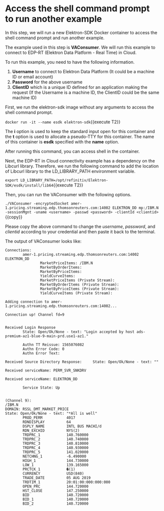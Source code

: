 # Access the shell command prompt to run another example
In this step, we will run a new Elektron-SDK Docker container to access the shell command prompt and run another example.

The example used in this step is **VAConsumer**. We will run this example to connect to EDP-RT (Elektron Data Platform - Real Time) in Cloud. 

To run this example, you need to have the following information.

1. **Username** to connect to Elektron Data Platform (It could be a machine ID or email account)
2. **Password** for the above username
3. **ClientID** which is a unique ID defined for an application making the request (If the Username is a machine ID, the ClientID could be the same machine ID)

First, we run the elektron-sdk image without any arguments to access the shell command prompt.

`docker run -it --name esdk elektron-sdk`{{execute T2}}

The **i** option is used to keep the standard input open for this container and the **t** option is used to allocate a pseudo-TTY for this container. The name of this container is **esdk** specified with the **name** option.

After running this command, you can access shell in the container.

Next, the EDP-RT in Cloud connectivity example has a dependency on the Libcurl library. Therefore, we run the following command to add the location of Libcurl library to the LD_LIBRARY_PATH environment variable.

`export LD_LIBRARY_PATH=/opt/refinitiv/Elektron-SDK/esdk/install/lib64`{{execute T2}}

Then, you can run the VAConsumer with the following options.

`./VAConsumer -encryptedSocket amer-1.pricing.streaming.edp.thomsonreuters.com:14002 ELEKTRON_DD mp:/IBM.N -sessionMgnt -uname <username> -passwd <password> -clientId <clientid>`{{copy}}

Please copy the above command to change the *username*, *password*, and *clientid* according to your credential and then paste it back to the terminal.
  
The output of VAConsumer looks like:

```
Connections:
        amer-1.pricing.streaming.edp.thomsonreuters.com:14002 ELEKTRON_DD
                MarketPriceItems: /IBM.N
                MarketByOrderItems:
                MarketByPriceItems:
                YieldCurveItems:
                MarketPriceItems (Private Stream):
                MarketByOrderItems (Private Stream):
                MarketByPriceItems (Private Stream):
                YieldCurveItems (Private Stream):

Adding connection to amer-1.pricing.streaming.edp.thomsonreuters.com:14002...

Connection up! Channel fd=9


Received Login Response
        State: Open/Ok/None - text: "Login accepted by host ads-premium-az1-blue-9-main-prd.use1-az1."

        Authn TT Reissue: 1565076082
        Authn Error Code: 0
        Authn Error Text:

Received Source Directory Response:     State: Open/Ok/None - text: ""

Received serviceName: PERM_SVR_SNKDRV

Received serviceName: ELEKTRON_DD

        Service State: Up


(Channel 9):
/IBM.N
DOMAIN: RSSL_DMT_MARKET_PRICE
State: Open/Ok/None - text: "*All is well"
        PROD_PERM           4017
        RDNDISPLAY          64
        DSPLY_NAME          INTL BUS MACHI/d
        RDN_EXCHID          NYS(2)
        TRDPRC_1            140.760000
        TRDPRC_2            140.740000
        TRDPRC_3            140.810000
        TRDPRC_4            140.930000
        TRDPRC_5            141.020000
        NETCHNG_1           -6.490000
        HIGH_1              144.730000
        LOW_1               139.165000
        PRCTCK_1            �(1)
        CURRENCY            USD(840)
        TRADE_DATE          05 AUG 2019
        TRDTIM_1            20:01:00:000:000:000
        OPEN_PRC            144.720000
        HST_CLOSE           147.250000
        BID                 140.720000
        BID_1               140.720000
        BID_2               140.720000
```


